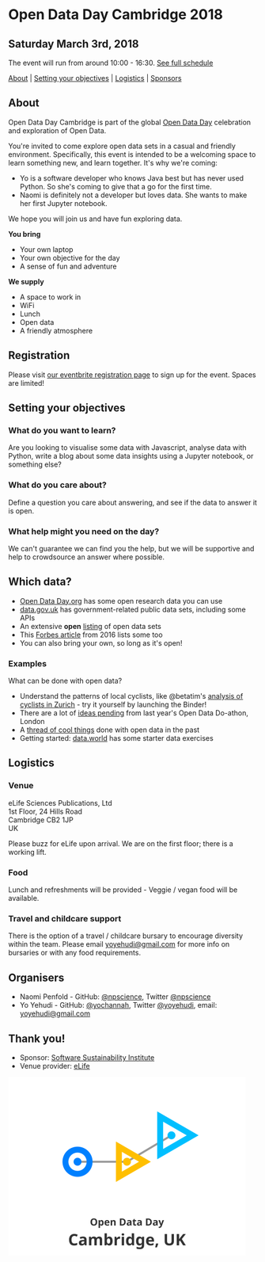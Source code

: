 # Open Data Day Cambridge 2018

## Saturday March 3rd, 2018
The event will run from around 10:00 - 16:30. [See full schedule](schedule.md)

[About](#about) | [Setting your objectives](#setting-your-objectives) | [Logistics](#logistics) | [Sponsors](#thank-you!)

## About
Open Data Day Cambridge is part of the global [Open Data Day](http://opendataday.org/) celebration and exploration of Open Data.

You're invited to come explore open data sets in a casual and friendly environment. Specifically, this event is intended to be a welcoming space to learn something new, and learn together. It's why we're coming:
- Yo is a software developer who knows Java best but has never used Python. So she's coming to give that a go for the first time.
- Naomi is definitely not a developer but loves data. She wants to make her first Jupyter notebook.

We hope you will join us and have fun exploring data.

**You bring**

- Your own laptop
- Your own objective for the day
- A sense of fun and adventure

**We supply**

- A space to work in
- WiFi
- Lunch
- Open data
- A friendly atmosphere

## Registration

Please visit [our eventbrite registration page](https://www.eventbrite.co.uk/e/open-data-day-cambridge-2018-tickets-43277756936) to sign up for the event. Spaces are limited!


## Setting your objectives

### What do you want to learn?

Are you looking to visualise some data with Javascript, analyse data with Python, write a blog about some data insights using a Jupyter notebook, or something else?

### What do you care about?

Define a question you care about answering, and see if the data to answer it is open.

### What help might you need on the day?

We can't guarantee we can find you the help, but we will be supportive and help to crowdsource an answer where possible.

## Which data?
- [Open Data Day.org](http://opendataday.org/#resources) has some open research data you can use
- [data.gov.uk](https://data.gov.uk/) has government-related public data sets, including some APIs
- An extensive **open** [listing](https://github.com/awesomedata/awesome-public-datasets) of open data sets
- This [Forbes article](https://github.com/awesomedata/awesome-public-datasets) from 2016 lists some too
- You can also bring your own, so long as it's open!

### Examples
What can be done with open data?

- Understand the patterns of local cyclists, like @betatim's [analysis of cyclists in Zurich](https://github.com/wildtreetech/explore-open-data) - try it yourself by launching the Binder!
- There are a lot of [ideas pending](https://github.com/sparcopen/Open-Research-doathon/issues?q=is%3Aissue+label%3Apostponed) from last year's Open Data Do-athon, London
- A [thread of cool things](https://www.quora.com/What-are-the-best-apps-built-on-top-of-open-government-data?share=1) done with open data in the past
- Getting started: [data.world](https://docs.data.world/introdatasets/) has some starter data exercises
<!--- Work out which bins are collected when, like [this app](http://imactivate.com/leedsbins/) by @thomasforth *probably not achievable in a day!*-->


## Logistics

### Venue
eLife Sciences Publications, Ltd  
1st Floor, 24 Hills Road  
Cambridge CB2 1JP  
UK

Please buzz for eLife upon arrival. We are on the first floor; there is a working lift.

### Food
Lunch and refreshments will be provided - Veggie / vegan food will be available.

### Travel and childcare support
There is the option of a travel / childcare bursary to encourage diversity within the team. Please email yoyehudi@gmail.com for more info on bursaries or with any food requirements.


## Organisers

- Naomi Penfold - GitHub: [@npscience](https://github.com/npscience/), Twitter [@npscience](https://twitter.com/npscience)
- Yo Yehudi - GitHub: [@yochannah](https://github.com/yochannah/), Twitter [@yoyehudi](https://twitter.com/yoyehudi), email: yoyehudi@gmail.com


## Thank you!

- Sponsor: [Software Sustainability Institute](https://www.software.ac.uk/)
- Venue provider: [eLife](https://elifesciences.org)

<link href="https://fonts.googleapis.com/css?family=Noto+Sans" rel="stylesheet">

![Open Data Day Cambridge Logo](ODDlogo.svg)
